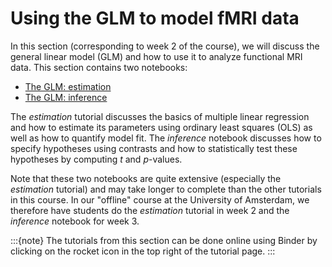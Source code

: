 # Using the GLM to model fMRI data
In this section (corresponding to week 2 of the course), we will discuss the general linear model (GLM) and how to use it to analyze functional MRI data. This section contains two notebooks:

* [The GLM: estimation](../fMRI-introduction/week_2/glm_part1_estimation.ipynb)
* [The GLM: inference](../fMRI-introduction/week_3/glm_part2_inference.ipynb)

The *estimation* tutorial discusses the basics of multiple linear regression and how to estimate its parameters using ordinary least squares (OLS) as well as how to quantify model fit. The *inference* notebook discusses how to specify hypotheses using contrasts and how to statistically test these hypotheses by computing *t* and *p*-values.

Note that these two notebooks are quite extensive (especially the *estimation* tutorial) and may take longer to complete than the other tutorials in this course. In our "offline" course at the University of Amsterdam, we therefore have students do the *estimation* tutorial in week 2 and the *inference* notebook for week 3.

:::{note}
The tutorials from this section can be done online using Binder by clicking on the rocket icon in the top right of the tutorial page.
:::